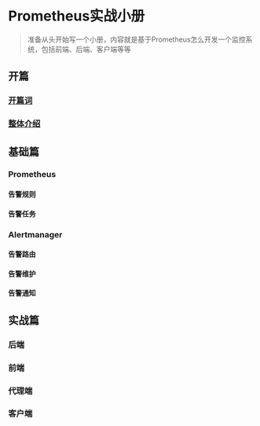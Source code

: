 # Prometheus实战小册

> 准备从头开始写一个小册，内容就是基于Prometheus怎么开发一个监控系统，包括前端、后端、客户端等等

## 开篇

### [开篇词](./01.md)

### [整体介绍](./02.md)

## 基础篇

### Prometheus

#### 告警规则

#### 告警任务

### Alertmanager

#### 告警路由

#### 告警维护

#### 告警通知

## 实战篇

### 后端

### 前端

### 代理端

### 客户端
